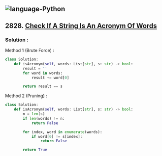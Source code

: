 ![language-Python](https://img.shields.io/badge/Python-ffd43b?style=for-the-badge&logo=PYTHON)
---

## 2828. [Check If A String Is An Acronym Of Words](https://leetcode.com/problems/check-if-a-string-is-an-acronym-of-words)

### Solution :

Method 1 (Brute Force) :
```python
class Solution:
    def isAcronym(self, words: List[str], s: str) -> bool:
        result = ''
        for word in words:
            result += word[0]

        return result == s
```

Method 2 (Pruning) :
```python
class Solution:
    def isAcronym(self, words: List[str], s: str) -> bool:
        n = len(s)
        if len(words) != n:
            return False

        for index, word in enumerate(words):
            if word[0] != s[index]:
                return False

        return True
```
